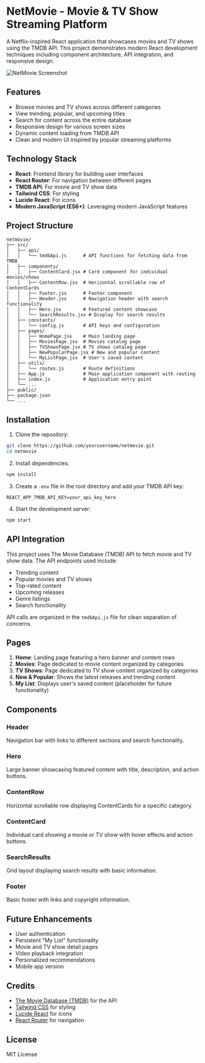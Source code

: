 # NetMovie - Movie & TV Show Streaming Platform

A Netflix-inspired React application that showcases movies and TV shows using the TMDB API. This project demonstrates modern React development techniques including component architecture, API integration, and responsive design.

![NetMovie Screenshot](https://via.placeholder.com/800x450)

## Features

- Browse movies and TV shows across different categories
- View trending, popular, and upcoming titles
- Search for content across the entire database
- Responsive design for various screen sizes
- Dynamic content loading from TMDB API
- Clean and modern UI inspired by popular streaming platforms

## Technology Stack

- **React**: Frontend library for building user interfaces
- **React Router**: For navigation between different pages
- **TMDB API**: For movie and TV show data
- **Tailwind CSS**: For styling
- **Lucide React**: For icons
- **Modern JavaScript (ES6+)**: Leveraging modern JavaScript features

## Project Structure

```
netmovie/
├── src/
│   ├── api/
│   │   └── tmdbApi.js      # API functions for fetching data from TMDB
│   ├── components/
│   │   ├── ContentCard.jsx # Card component for individual movies/shows
│   │   ├── ContentRow.jsx  # Horizontal scrollable row of ContentCards
│   │   ├── Footer.jsx      # Footer component
│   │   ├── Header.jsx      # Navigation header with search functionality
│   │   ├── Hero.jsx        # Featured content showcase
│   │   └── SearchResults.jsx # Display for search results
│   ├── constants/
│   │   └── config.js       # API keys and configuration
│   ├── pages/
│   │   ├── HomePage.jsx    # Main landing page
│   │   ├── MoviesPage.jsx  # Movies catalog page
│   │   ├── TVShowsPage.jsx # TV shows catalog page
│   │   ├── NewPopularPage.jsx # New and popular content
│   │   └── MyListPage.jsx  # User's saved content
│   ├── utils/
│   │   └── routes.js       # Route definitions
│   ├── App.js              # Main application component with routing
│   ├── index.js            # Application entry point
│   └── ...
├── public/
├── package.json
└── ...
```

## Installation

1. Clone the repository:
```bash
git clone https://github.com/yourusername/netmovie.git
cd netmovie
```

2. Install dependencies:
```bash
npm install
```

3. Create a `.env` file in the root directory and add your TMDB API key:
```
REACT_APP_TMDB_API_KEY=your_api_key_here
```

4. Start the development server:
```bash
npm start
```

## API Integration

This project uses The Movie Database (TMDB) API to fetch movie and TV show data. The API endpoints used include:

- Trending content
- Popular movies and TV shows
- Top-rated content
- Upcoming releases
- Genre listings
- Search functionality

API calls are organized in the `tmdbApi.js` file for clean separation of concerns.

## Pages

1. **Home**: Landing page featuring a hero banner and content rows
2. **Movies**: Page dedicated to movie content organized by categories
3. **TV Shows**: Page dedicated to TV show content organized by categories
4. **New & Popular**: Shows the latest releases and trending content
5. **My List**: Displays user's saved content (placeholder for future functionality)

## Components

### Header
Navigation bar with links to different sections and search functionality.

### Hero
Large banner showcasing featured content with title, description, and action buttons.

### ContentRow
Horizontal scrollable row displaying ContentCards for a specific category.

### ContentCard
Individual card showing a movie or TV show with hover effects and action buttons.

### SearchResults
Grid layout displaying search results with basic information.

### Footer
Basic footer with links and copyright information.

## Future Enhancements

- User authentication
- Persistent "My List" functionality
- Movie and TV show detail pages
- Video playback integration
- Personalized recommendations
- Mobile app version

## Credits

- [The Movie Database (TMDB)](https://www.themoviedb.org/) for the API
- [Tailwind CSS](https://tailwindcss.com/) for styling
- [Lucide React](https://lucide.dev/) for icons
- [React Router](https://reactrouter.com/) for navigation

## License

MIT License